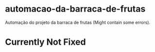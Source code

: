 # automacao-da-barraca-de-frutas

Automação do projeto da barraca de frutas (Might contain some errors).

# Currently Not Fixed
